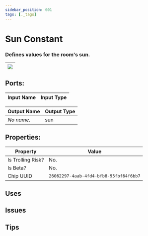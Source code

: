 ```yaml
---
sidebar_position: 601
tags: [._tags]
---
```


# Sun Constant


### Defines values for the room's sun.

| ![](https://images-ext-2.discordapp.net/external/MPmIaQzlEPmgGWlgi-WxBBXt0Bjv_zWPkg1y1f_sy3s/https/www.recroomcircuits.com/image/circuit/absolute-value?width=206&height=108) |
|-----|

## Ports:

| Input Name | Input Type |
|-----------|-----------|

| Output Name | Output Type |
|-----------|-----------|
| *No name.* | sun |

## Properties:

| Property  | Value |
|-------------------|-----------|
| Is Trolling Risk? | No. |
| Is Beta? | No. |
| Chip UUID | `26062297-4aab-4fd4-bfb8-95fbf64f6bb7` |

## Uses

## Issues

## Tips